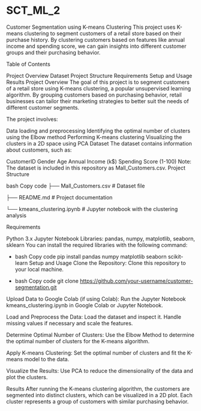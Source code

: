 # SCT_ML_2
Customer Segmentation using K-means Clustering
This project uses K-means clustering to segment customers of a retail store based on their purchase history. By clustering customers based on features like annual income and spending score, we can gain insights into different customer groups and their purchasing behavior.

Table of Contents

Project Overview
Dataset
Project Structure
Requirements
Setup and Usage
Results
Project Overview The goal of this project is to segment customers of a retail store using K-means clustering, a popular unsupervised learning algorithm. By grouping customers based on purchasing behavior, retail businesses can tailor their marketing strategies to better suit the needs of different customer segments.

The project involves:

Data loading and preprocessing
Identifying the optimal number of clusters using the Elbow method
Performing K-means clustering
Visualizing the clusters in a 2D space using PCA
Dataset
The dataset contains information about customers, such as:

CustomerID
Gender
Age
Annual Income (k$)
Spending Score (1-100) Note: The dataset is included in this repository as Mall_Customers.csv.
Project Structure

bash
Copy code
├── Mall_Customers.csv # Dataset file

├── README.md # Project documentation

└── kmeans_clustering.ipynb # Jupyter notebook with the clustering analysis

Requirements

Python 3.x
Jupyter Notebook
Libraries: pandas, numpy, matplotlib, seaborn, sklearn
You can install the required libraries with the following command:

* bash Copy code pip install pandas numpy matplotlib seaborn scikit-learn Setup and Usage Clone the Repository: Clone this repository to your local machine.

* bash Copy code git clone https://github.com/your-username/customer-segmentation.git

Upload Data to Google Colab (if using Colab): Run the Jupyter Notebook kmeans_clustering.ipynb in Google Colab or Jupyter Notebook.

Load and Preprocess the Data: Load the dataset and inspect it. Handle missing values if necessary and scale the features.

Determine Optimal Number of Clusters: Use the Elbow Method to determine the optimal number of clusters for the K-means algorithm.

Apply K-means Clustering: Set the optimal number of clusters and fit the K-means model to the data.

Visualize the Results: Use PCA to reduce the dimensionality of the data and plot the clusters.

Results After running the K-means clustering algorithm, the customers are segmented into distinct clusters, which can be visualized in a 2D plot. Each cluster represents a group of customers with similar purchasing behavior.
